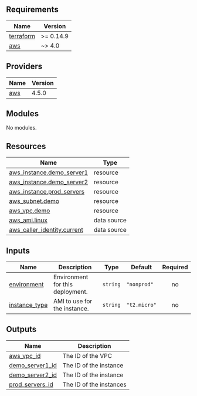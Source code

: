 <!-- BEGIN_TF_DOCS -->
## Requirements

| Name | Version |
|------|---------|
| <a name="requirement_terraform"></a> [terraform](#requirement\_terraform) | >= 0.14.9 |
| <a name="requirement_aws"></a> [aws](#requirement\_aws) | ~> 4.0 |

## Providers

| Name | Version |
|------|---------|
| <a name="provider_aws"></a> [aws](#provider\_aws) | 4.5.0 |

## Modules

No modules.

## Resources

| Name | Type |
|------|------|
| [aws_instance.demo_server1](https://registry.terraform.io/providers/hashicorp/aws/latest/docs/resources/instance) | resource |
| [aws_instance.demo_server2](https://registry.terraform.io/providers/hashicorp/aws/latest/docs/resources/instance) | resource |
| [aws_instance.prod_servers](https://registry.terraform.io/providers/hashicorp/aws/latest/docs/resources/instance) | resource |
| [aws_subnet.demo](https://registry.terraform.io/providers/hashicorp/aws/latest/docs/resources/subnet) | resource |
| [aws_vpc.demo](https://registry.terraform.io/providers/hashicorp/aws/latest/docs/resources/vpc) | resource |
| [aws_ami.linux](https://registry.terraform.io/providers/hashicorp/aws/latest/docs/data-sources/ami) | data source |
| [aws_caller_identity.current](https://registry.terraform.io/providers/hashicorp/aws/latest/docs/data-sources/caller_identity) | data source |

## Inputs

| Name | Description | Type | Default | Required |
|------|-------------|------|---------|:--------:|
| <a name="input_environment"></a> [environment](#input\_environment) | Environment for this deployment. | `string` | `"nonprod"` | no |
| <a name="input_instance_type"></a> [instance\_type](#input\_instance\_type) | AMI to use for the instance. | `string` | `"t2.micro"` | no |

## Outputs

| Name | Description |
|------|-------------|
| <a name="output_aws_vpc_id"></a> [aws\_vpc\_id](#output\_aws\_vpc\_id) | The ID of the VPC |
| <a name="output_demo_server1_id"></a> [demo\_server1\_id](#output\_demo\_server1\_id) | The ID of the instance |
| <a name="output_demo_server2_id"></a> [demo\_server2\_id](#output\_demo\_server2\_id) | The ID of the instance |
| <a name="output_prod_servers_id"></a> [prod\_servers\_id](#output\_prod\_servers\_id) | The ID of the instances |
<!-- END_TF_DOCS -->